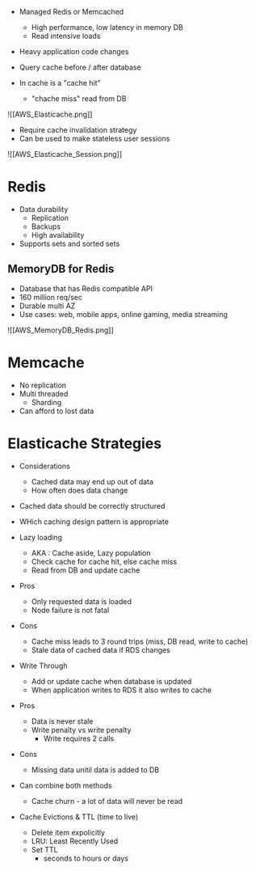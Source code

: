 - Managed Redis or Memcached
	- High performance, low latency in memory DB
	- Read intensive loads

- Heavy application code changes
- Query cache before / after database

- In cache is a "cache hit"
	- "chache miss" read from DB

 ![[AWS_Elasticache.png]]

- Require cache invalidation strategy
- Can be used to make stateless user sessions

![[AWS_Elasticache_Session.png]]

# Redis

- Data durability
	- Replication
	- Backups
	- High availability
- Supports sets and sorted sets

## MemoryDB for Redis

- Database that has Redis compatible API
- 160 million req/sec
- Durable multi AZ
- Use cases: web, mobile apps, online gaming, media streaming

![[AWS_MemoryDB_Redis.png]]

# Memcache

- No replication
- Multi threaded
	- Sharding
- Can afford to lost data

# Elasticache Strategies

- Considerations
	- Cached data may end up out of data
	- How often does data change
- Cached data should be correctly structured
- WHich caching design pattern is appropriate

- Lazy loading
	- AKA : Cache aside,  Lazy population
	- Check cache for cache hit, else cache miss
	- Read from DB and update cache
- Pros
	- Only requested data is loaded
	- Node failure is not fatal
- Cons
	- Cache miss leads to 3 round trips (miss, DB read, write to cache)
	- Stale data of cached data if RDS changes

- Write Through
	- Add or update cache when database is updated
	- When application writes to RDS it also writes to cache
- Pros
	- Data is never stale
	- Write penalty vs write penalty
		- Write requires 2 calls
- Cons
	- Missing data unitil data is added to DB

- Can combine both methods
	- Cache churn - a lot of data will never be read

- Cache Evictions & TTL (time to live)
	- Delete item expolicitly
	- LRU: Least Recently Used
	- Set TTL
		- seconds to hours or days


